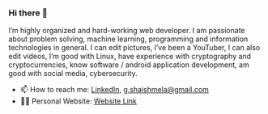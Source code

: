 ### Hi there 👋
I’m highly organized and hard-working web developer. I am passionate about problem solving, machine learning, programming and information technologies in general.
I can edit pictures, I’ve been a YouTuber, I can also edit videos, I’m good with Linux, have experience with cryptography and cryptocurrencies, know software / android application development, am good with social media, cybersecurity.

- 📫 How to reach me: [LinkedIn](https://www.linkedin.com/in/giorgi0123), g.shaishmela@gmail.com
- 👨‍💻 Personal Website: [Website Link](https://giorgitech.com)
